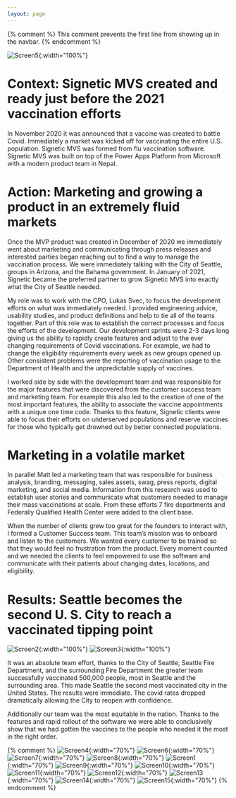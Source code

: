 ```yaml
---
layout: page
---
```

{% comment %}
This comment prevents the first line from showing up in the navbar.
{% endcomment %}

![Screen5](/assets/images/portfolio/signetic/Signetic5.png){:width="100%"}

# Context: Signetic MVS created and ready just before the 2021 vaccination efforts
In November 2020 it was announced that a vaccine was created to battle Covid. Immediately a market was kicked off for vaccinating the entire U.S. population. Signetic MVS was formed from flu vaccination software. Signetic MVS was built on top of the Power Apps Platform from Microsoft with a modern product team in Nepal.


# Action: Marketing and growing a product in an extremely fluid markets
Once the MVP product was created in December of 2020 we immediately went about marketing and communicating through press releases and interested parties began reaching out to find a way to manage the vaccination process. We were immediately talking with the City of Seattle, groups in Arizona, and the Bahama government. In January of 2021, Signetic became the preferred partner to grow Signetic MVS into exactly what the City of Seattle needed.

My role was to work with the CPO, Lukas Svec, to focus the development efforts on what was immediately needed. I provided engineering advice, usability studies, and product definitions and help to tie all of the teams together. Part of this role was to establish the correct processes and focus the efforts of the development. Our development sprints were 2-3 days long giving us the ability to rapidly create features and adjust to the ever changing requirements of Covid vaccinations. For example, we had to change the eligibility requirements every week as new groups opened up. Other consistent problems were the reporting of vaccination usage to the Department of Health and the unpredictable supply of vaccines.

I worked side by side with the development team and was responsible for the major features that were discovered from the customer success team and marketing team. For example this also led to the creation of one of the most important features, the ability to associate the vaccine appointments with a unique one time code. Thanks to this feature, Signetic clients were able to focus their efforts on underserved populations and reserve vaccines for those who typically get drowned out by better connected populations.

# Marketing in a volatile market
In parallel Matt led a marketing team that was responsible for business analysis, branding, messaging, sales assets, swag, press reports, digital marketing, and social media. Information from this research was used to establish user stories and communicate what customers needed to manage their mass vaccinations at scale.  From these efforts 7 fire departments and Federally Qualified Health Center were added to the client base.


When the number of clients grew too great for the founders to interact with, I formed a Customer Success team. This team’s mission was to onboard and listen to the customers. We wanted every customer to be trained so that they would feel no frustration from the product. Every moment counted and we needed the clients to feel empowered to use the software and communicate with their patients about changing dates, locations, and eligibility.

# Results: Seattle becomes the second U. S. City to reach a vaccinated tipping point
![Screen2](/assets/images/portfolio/signetic/Signetic2.png){:width="100%"}
![Screen3](/assets/images/portfolio/signetic/Signetic3.png){:width="100%"}


It was an absolute team effort, thanks to the City of Seattle, Seattle Fire Department, and the surrounding Fire Department the greater team successfully vaccinated 500,000 people, most in Seattle and the surrounding area. This made Seattle the second most vaccinated city in the United States. The results were immediate. The covid rates dropped dramatically allowing the City to reopen with confidence.

Additionally our team was the most equitable in the nation. Thanks to the features and rapid rollout of the software we were able to conclusively show that we had gotten the vaccines to the people who needed it the most in the right order.


{% comment %}
![Screen4](/assets/images/portfolio/signetic/Signetic4.png){:width="70%"}
![Screen6](/assets/images/portfolio/signetic/Signetic6.png){:width="70%"}
![Screen7](/assets/images/portfolio/signetic/Signetic7.png){:width="70%"}
![Screen8](/assets/images/portfolio/signetic/Signetic8.png){:width="70%"}
![Screen1](/assets/images/portfolio/signetic/Signetic1.png){:width="70%"}
![Screen9](/assets/images/portfolio/signetic/Signetic9.png){:width="70%"}
![Screen10](/assets/images/portfolio/signetic/Signetic10.png){:width="70%"}
![Screen11](/assets/images/portfolio/signetic/Signetic11.png){:width="70%"}
![Screen12](/assets/images/portfolio/signetic/Signetic12.png){:width="70%"}
![Screen13](/assets/images/portfolio/signetic/Signetic13.png){:width="70%"}
![Screen14](/assets/images/portfolio/signetic/Signetic14.png){:width="70%"}
![Screen15](/assets/images/portfolio/signetic/Signetic15.png){:width="70%"}
{% endcomment %}

